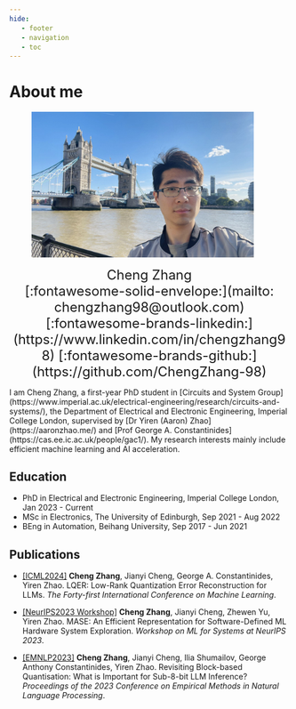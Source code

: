 ```yaml
---
hide:
   - footer
   - navigation
   - toc
---
```



# About me

<figure>
    <img src="./assets/images/selfie.jpg" class="center" width="400">
</figure>

<font size="+2" markdown>
<center>
Cheng Zhang <br> [:fontawesome-solid-envelope:](mailto: chengzhang98@outlook.com)     [:fontawesome-brands-linkedin:](https://www.linkedin.com/in/chengzhang98)     [:fontawesome-brands-github:](https://github.com/ChengZhang-98)
</center>
</font>

<p markdown>
I am Cheng Zhang, a first-year PhD student in [Circuits and System Group](https://www.imperial.ac.uk/electrical-engineering/research/circuits-and-systems/), the Department of Electrical and Electronic Engineering, Imperial College London, supervised by [Dr Yiren (Aaron) Zhao](https://aaronzhao.me/) and [Prof George A. Constantinides](https://cas.ee.ic.ac.uk/people/gac1/). My research interests mainly include efficient machine learning and AI acceleration.
</p>

## Education

- PhD in Electrical and Electronic Engineering, Imperial College London, Jan 2023 - Current
- MSc in Electronics, The University of Edinburgh, Sep 2021 - Aug 2022
- BEng in Automation, Beihang University, Sep 2017 - Jun 2021

## Publications

- [<u>\[ICML2024\]</u>](https://arxiv.org/abs/2402.02446) **Cheng Zhang**, Jianyi Cheng, George A. Constantinides, Yiren Zhao. LQER: Low-Rank Quantization Error Reconstruction for LLMs. *The Forty-first International Conference on Machine Learning*.

- [<u>\[NeurIPS2023 Workshop\]</u>](http://mlforsystems.org/) **Cheng Zhang**, Jianyi Cheng, Zhewen Yu, Yiren Zhao. MASE: An Efficient Representation for Software-Defined ML Hardware System Exploration. *Workshop on ML for Systems at NeurIPS 2023*.

- [<u>\[EMNLP2023\]</u>](https://aclanthology.org/2023.emnlp-main.617.pdf) **Cheng Zhang**, Jianyi Cheng, Ilia Shumailov, George Anthony Constantinides, Yiren Zhao. Revisiting Block-based Quantisation: What is Important for Sub-8-bit LLM Inference? *Proceedings of the 2023 Conference on Empirical Methods in Natural Language Processing*.
